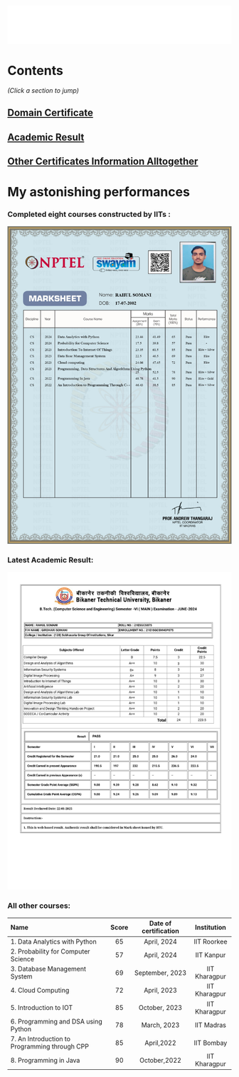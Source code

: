 <div align="center">
<img  src="welcome.svg">
</div>

# Contents  
_(Click a section to jump)_
## [Domain Certificate](#completed-eight-courses-constructed-by-iits-) 
## [Academic Result](#latest-academic-result)
## [Other Certificates Information Alltogether](#other-certificates-information-alltogether)

# My astonishing performances
### Completed eight courses constructed by IITs :
![NPTEL Domain - Programming](Compressed_Certificates/Marklist_nptel.jpg)

### Latest Academic Result: 
![sixth_sem_result.jpg](Compressed_Certificates/sixth_sem_result.jpg)

### All other courses: 
| Name                                       | Score | Date of certification | Institution      |
| :----------------------------------------- | :---: | :-------------------: | :--------------: |
| 1. Data Analytics with Python                 | 65    | April, 2024           | IIT Roorkee      |
| 2. Probability for Computer Science           | 57    | April, 2024           | IIT Kanpur       |
| 3. Database Management System                 | 69    | September, 2023       | IIT Kharagpur    |
| 4. Cloud Computing                            | 72    | April, 2023           | IIT Kharagpur    |
| 5. Introduction to IOT                        | 85    | October, 2023         | IIT Kharagpur    |
| 6. Programming and DSA using Python           | 78    | March, 2023           | IIT Madras       |
| 7. An Introduction to Programming through CPP | 85    | April,2022            | IIT Bombay       |
| 8. Programming in Java                        | 90    | October,2022          | IIT Kharagpur    |
